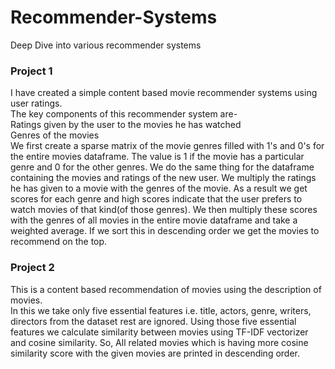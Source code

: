 # Recommender-Systems
Deep Dive into various recommender systems  
### Project 1
I have created a simple content based movie recommender systems using user ratings.  
The key components of this recommender system are-  
Ratings given by the user to the movies he has watched  
Genres of the movies  
We first create a sparse matrix of the movie genres filled with 1's and 0's for the entire movies dataframe. The value is 1 if the movie has a particular genre and 0 for the other genres. We do the same thing for the dataframe containing the movies and ratings of the new user. We multiply the ratings he has given to a movie with the genres of the movie. As a result we get scores for each genre and high scores indicate that the user prefers to watch movies of that kind(of those genres). We then multiply these scores with the genres of all movies in the entire movie dataframe and take a weighted average. If we sort this in descending order we get the movies to recommend on the top.  

### Project 2
This is a content based recommendation of movies using the description of movies.  
In this we take only five essential features i.e. title, actors, genre, writers, directors from the dataset rest are ignored. Using those five essential features we calculate similarity between movies using TF-IDF vectorizer and cosine similarity. So, All related movies which is having more cosine similarity score with the given movies are printed in descending order.
